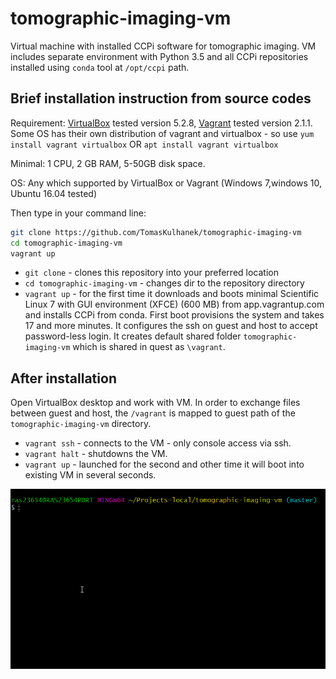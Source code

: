 # tomographic-imaging-vm
Virtual machine with installed CCPi software for tomographic imaging. VM includes separate environment with Python 3.5 and all CCPi repositories installed using `conda` tool at `/opt/ccpi` path.

## Brief installation instruction from source codes 
Requirement: [VirtualBox](https://www.virtualbox.org/wiki/Downloads) tested version 5.2.8, [Vagrant](https://www.vagrantup.com/downloads.html) tested version 2.1.1. Some OS has their own distribution of vagrant and virtualbox - so use `yum install vagrant virtualbox` OR `apt install vagrant virtualbox`

Minimal: 1 CPU, 2 GB RAM, 5-50GB disk space.

OS: Any which supported by VirtualBox or Vagrant (Windows 7,windows 10, Ubuntu 16.04 tested)

Then type in your command line:

```bash
git clone https://github.com/TomasKulhanek/tomographic-imaging-vm
cd tomographic-imaging-vm
vagrant up
```
- `git clone` - clones this repository into your preferred location 
- `cd tomographic-imaging-vm` - changes dir to the repository directory
- `vagrant up` - for the first time it downloads and boots minimal Scientific Linux 7 with GUI environment (XFCE) (600 MB) from app.vagrantup.com and installs CCPi from conda. First boot provisions the system and takes 17 and more minutes. It configures the ssh on guest and host to accept password-less login. It creates default shared folder `tomographic-imaging-vm` which is shared in quest as `\vagrant`. 

## After installation
Open VirtualBox desktop and work with VM. In order to exchange files between guest and host, the `/vagrant` is mapped to guest path of the `tomographic-imaging-vm` directory.
- `vagrant ssh` - connects to the VM - only console access via ssh.
- `vagrant halt` - shutdowns the VM.
- `vagrant up` - launched for the second and other time it will boot into existing VM in several seconds.

![Vagrant up screenshot](/vagrantupscreen.gif)
